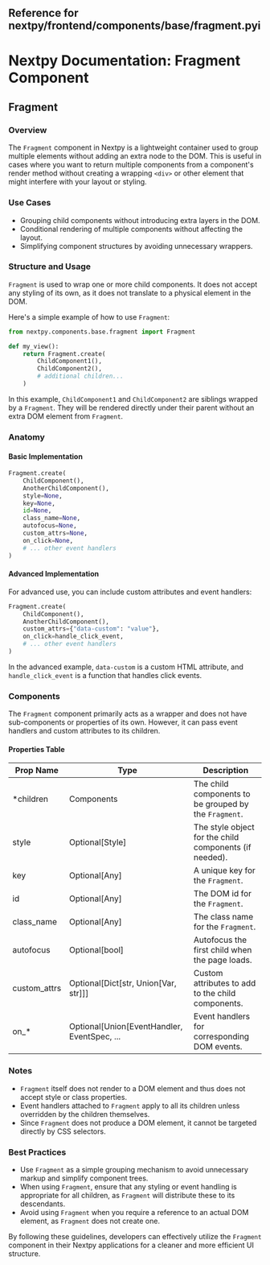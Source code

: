 ##  Reference for nextpy/frontend/components/base/fragment.pyi

# Nextpy Documentation: Fragment Component

## Fragment

### Overview

The `Fragment` component in Nextpy is a lightweight container used to group multiple elements without adding an extra node to the DOM. This is useful in cases where you want to return multiple components from a component's render method without creating a wrapping `<div>` or other element that might interfere with your layout or styling.

### Use Cases

- Grouping child components without introducing extra layers in the DOM.
- Conditional rendering of multiple components without affecting the layout.
- Simplifying component structures by avoiding unnecessary wrappers.

### Structure and Usage

`Fragment` is used to wrap one or more child components. It does not accept any styling of its own, as it does not translate to a physical element in the DOM.

Here's a simple example of how to use `Fragment`:

```python
from nextpy.components.base.fragment import Fragment

def my_view():
    return Fragment.create(
        ChildComponent1(),
        ChildComponent2(),
        # additional children...
    )
```

In this example, `ChildComponent1` and `ChildComponent2` are siblings wrapped by a `Fragment`. They will be rendered directly under their parent without an extra DOM element from `Fragment`.

### Anatomy

#### Basic Implementation

```python
Fragment.create(
    ChildComponent(),
    AnotherChildComponent(),
    style=None,
    key=None,
    id=None,
    class_name=None,
    autofocus=None,
    custom_attrs=None,
    on_click=None,
    # ... other event handlers
)
```

#### Advanced Implementation

For advanced use, you can include custom attributes and event handlers:

```python
Fragment.create(
    ChildComponent(),
    AnotherChildComponent(),
    custom_attrs={"data-custom": "value"},
    on_click=handle_click_event,
    # ... other event handlers
)
```

In the advanced example, `data-custom` is a custom HTML attribute, and `handle_click_event` is a function that handles click events.

### Components

The `Fragment` component primarily acts as a wrapper and does not have sub-components or properties of its own. However, it can pass event handlers and custom attributes to its children.

#### Properties Table

| Prop Name       | Type                                        | Description                                             |
|-----------------|---------------------------------------------|---------------------------------------------------------|
| *children       | Components                                  | The child components to be grouped by the `Fragment`.   |
| style           | Optional[Style]                             | The style object for the child components (if needed).  |
| key             | Optional[Any]                               | A unique key for the `Fragment`.                        |
| id              | Optional[Any]                               | The DOM id for the `Fragment`.                          |
| class_name      | Optional[Any]                               | The class name for the `Fragment`.                      |
| autofocus       | Optional[bool]                              | Autofocus the first child when the page loads.          |
| custom_attrs    | Optional[Dict[str, Union[Var, str]]]        | Custom attributes to add to the child components.       |
| on_*            | Optional[Union[EventHandler, EventSpec, ... | Event handlers for corresponding DOM events.            |

### Notes

- `Fragment` itself does not render to a DOM element and thus does not accept style or class properties.
- Event handlers attached to `Fragment` apply to all its children unless overridden by the children themselves.
- Since `Fragment` does not produce a DOM element, it cannot be targeted directly by CSS selectors.

### Best Practices

- Use `Fragment` as a simple grouping mechanism to avoid unnecessary markup and simplify component trees.
- When using `Fragment`, ensure that any styling or event handling is appropriate for all children, as `Fragment` will distribute these to its descendants.
- Avoid using `Fragment` when you require a reference to an actual DOM element, as `Fragment` does not create one.

By following these guidelines, developers can effectively utilize the `Fragment` component in their Nextpy applications for a cleaner and more efficient UI structure.
